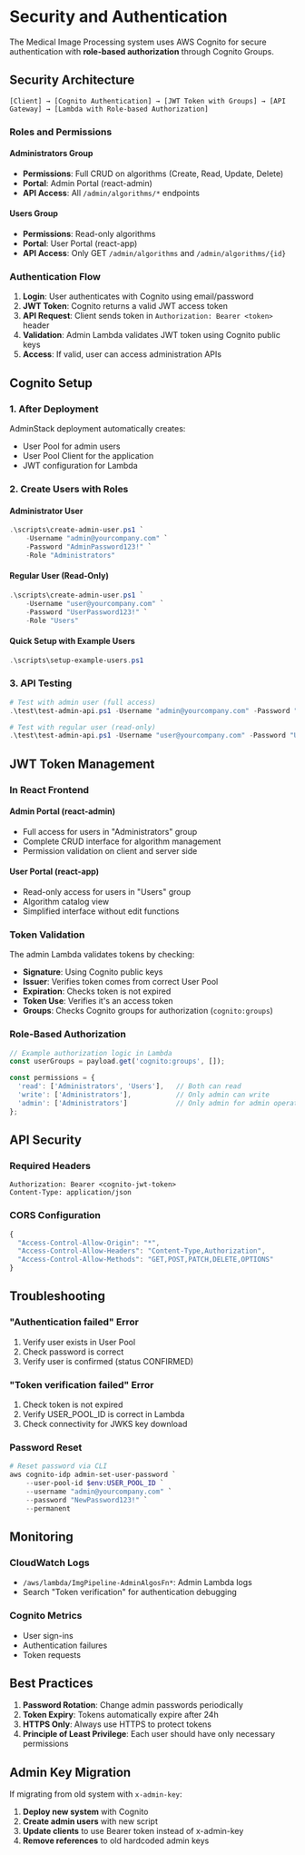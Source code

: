 # Security and Authentication

The Medical Image Processing system uses AWS Cognito for secure authentication with **role-based authorization** through Cognito Groups.

## Security Architecture

```
[Client] → [Cognito Authentication] → [JWT Token with Groups] → [API Gateway] → [Lambda with Role-based Authorization]
```

### Roles and Permissions

#### **Administrators Group**
- **Permissions**: Full CRUD on algorithms (Create, Read, Update, Delete)
- **Portal**: Admin Portal (react-admin)
- **API Access**: All `/admin/algorithms/*` endpoints

#### **Users Group** 
- **Permissions**: Read-only algorithms
- **Portal**: User Portal (react-app)  
- **API Access**: Only GET `/admin/algorithms` and `/admin/algorithms/{id}`

### Authentication Flow

1. **Login**: User authenticates with Cognito using email/password
2. **JWT Token**: Cognito returns a valid JWT access token
3. **API Request**: Client sends token in `Authorization: Bearer <token>` header
4. **Validation**: Admin Lambda validates JWT token using Cognito public keys
5. **Access**: If valid, user can access administration APIs

## Cognito Setup

### 1. After Deployment

AdminStack deployment automatically creates:
- User Pool for admin users
- User Pool Client for the application
- JWT configuration for Lambda

### 2. Create Users with Roles

#### Administrator User
```powershell
.\scripts\create-admin-user.ps1 `
    -Username "admin@yourcompany.com" `
    -Password "AdminPassword123!" `
    -Role "Administrators"
```

#### Regular User (Read-Only)
```powershell
.\scripts\create-admin-user.ps1 `
    -Username "user@yourcompany.com" `
    -Password "UserPassword123!" `
    -Role "Users"
```

#### Quick Setup with Example Users
```powershell
.\scripts\setup-example-users.ps1
```

### 3. API Testing

```powershell
# Test with admin user (full access)
.\test\test-admin-api.ps1 -Username "admin@yourcompany.com" -Password "AdminPassword123!"

# Test with regular user (read-only)
.\test\test-admin-api.ps1 -Username "user@yourcompany.com" -Password "UserPassword123!"
```

## JWT Token Management

### In React Frontend

#### Admin Portal (react-admin)
- Full access for users in "Administrators" group
- Complete CRUD interface for algorithm management
- Permission validation on client and server side

#### User Portal (react-app)
- Read-only access for users in "Users" group
- Algorithm catalog view
- Simplified interface without edit functions

### Token Validation

The admin Lambda validates tokens by checking:
- **Signature**: Using Cognito public keys
- **Issuer**: Verifies token comes from correct User Pool
- **Expiration**: Checks token is not expired
- **Token Use**: Verifies it's an access token
- **Groups**: Checks Cognito groups for authorization (`cognito:groups`)

### Role-Based Authorization

```javascript
// Example authorization logic in Lambda
const userGroups = payload.get('cognito:groups', []);

const permissions = {
  'read': ['Administrators', 'Users'],   // Both can read
  'write': ['Administrators'],           // Only admin can write
  'admin': ['Administrators']            // Only admin for admin operations
};
```

## API Security

### Required Headers

```http
Authorization: Bearer <cognito-jwt-token>
Content-Type: application/json
```

### CORS Configuration

```javascript
{
  "Access-Control-Allow-Origin": "*",
  "Access-Control-Allow-Headers": "Content-Type,Authorization",
  "Access-Control-Allow-Methods": "GET,POST,PATCH,DELETE,OPTIONS"
}
```

## Troubleshooting

### "Authentication failed" Error

1. Verify user exists in User Pool
2. Check password is correct
3. Verify user is confirmed (status CONFIRMED)

### "Token verification failed" Error

1. Check token is not expired
2. Verify USER_POOL_ID is correct in Lambda
3. Check connectivity for JWKS key download

### Password Reset

```powershell
# Reset password via CLI
aws cognito-idp admin-set-user-password `
    --user-pool-id $env:USER_POOL_ID `
    --username "admin@yourcompany.com" `
    --password "NewPassword123!" `
    --permanent
```

## Monitoring

### CloudWatch Logs

- `/aws/lambda/ImgPipeline-AdminAlgosFn*`: Admin Lambda logs
- Search "Token verification" for authentication debugging

### Cognito Metrics

- User sign-ins
- Authentication failures
- Token requests

## Best Practices

1. **Password Rotation**: Change admin passwords periodically
2. **Token Expiry**: Tokens automatically expire after 24h
3. **HTTPS Only**: Always use HTTPS to protect tokens
4. **Principle of Least Privilege**: Each user should have only necessary permissions

## Admin Key Migration

If migrating from old system with `x-admin-key`:

1. **Deploy new system** with Cognito
2. **Create admin users** with new script
3. **Update clients** to use Bearer token instead of x-admin-key
4. **Remove references** to old hardcoded admin keys
